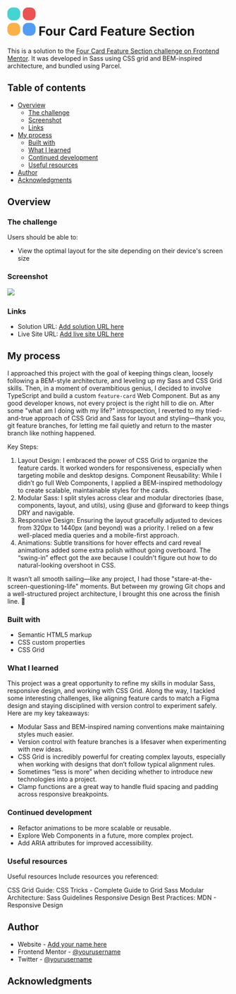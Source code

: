 # ![icon] Four Card Feature Section

This is a solution to the [Four Card Feature Section challenge on Frontend Mentor][fourCardChallenge]. It was developed in Sass using CSS grid and BEM-inspired architecture, and bundled using Parcel.

## Table of contents
- [Overview](#overview)
  - [The challenge](#the-challenge)
  - [Screenshot](#screenshot)
  - [Links](#links)
- [My process](#my-process)
  - [Built with](#built-with)
  - [What I learned](#what-i-learned)
  - [Continued development](#continued-development)
  - [Useful resources](#useful-resources)
- [Author](#author)
- [Acknowledgments](#acknowledgments)

## Overview

### The challenge

Users should be able to:

- View the optimal layout for the site depending on their device's screen size

### Screenshot

![](./screenshot.jpg)


### Links

- Solution URL: [Add solution URL here](https://your-solution-url.com)
- Live Site URL: [Add live site URL here](https://your-live-site-url.com)

## My process

I approached this project with the goal of keeping things clean, loosely following a BEM-style architecture, and leveling up my Sass and CSS Grid skills. Then, in a moment of overambitious genius, I decided to involve TypeScript and build a custom `feature-card` Web Component. But as any good developer knows, not every project is the right hill to die on. After some "what am I doing with my life?" introspection, I reverted to my tried-and-true approach of CSS Grid and Sass for layout and styling—thank you, git feature branches, for letting me fail quietly and return to the master branch like nothing happened.

Key Steps:

1. Layout Design: I embraced the power of CSS Grid to organize the feature cards. It worked wonders for responsiveness, especially when targeting mobile and desktop designs.
Component Reusability: While I didn’t go full Web Components, I applied a BEM-inspired methodology to create scalable, maintainable styles for the cards.
2. Modular Sass: I split styles across clear and modular directories (base, components, layout, and utils), using @use and @forward to keep things DRY and navigable.
3. Responsive Design: Ensuring the layout gracefully adjusted to devices from 320px to 1440px (and beyond) was a priority. I relied on a few well-placed media queries and a mobile-first approach.
4. Animations: Subtle transitions for hover effects and card reveal animations added some extra polish without going overboard. The “swing-in” effect got the axe because I couldn't figure out how to do natural-looking overshoot in CSS.

It wasn’t all smooth sailing—like any project, I had those "stare-at-the-screen-questioning-life" moments. But between my growing Git chops and a well-structured project architecture, I brought this one across the finish line. 🎉

### Built with

- Semantic HTML5 markup
- CSS custom properties
- CSS Grid

### What I learned

This project was a great opportunity to refine my skills in modular Sass, responsive design, and working with CSS Grid. Along the way, I tackled some interesting challenges, like aligning feature cards to match a Figma design and staying disciplined with version control to experiment safely. Here are my key takeaways:

- Modular Sass and BEM-inspired naming conventions make maintaining styles much easier.
- Version control with feature branches is a lifesaver when experimenting with new ideas.
- CSS Grid is incredibly powerful for creating complex layouts, especially when working with designs that don’t follow typical alignment rules.
- Sometimes “less is more” when deciding whether to introduce new technologies into a project.
- Clamp functions are a great way to handle fluid spacing and padding across responsive breakpoints.

### Continued development

- Refactor animations to be more scalable or reusable.
- Explore Web Components in a future, more complex project.
- Add ARIA attributes for improved accessibility.


### Useful resources

Useful resources
Include resources you referenced:

CSS Grid Guide: CSS Tricks - Complete Guide to Grid
Sass Modular Architecture: Sass Guidelines
Responsive Design Best Practices: MDN - Responsive Design


## Author

- Website - [Add your name here](https://www.your-site.com)
- Frontend Mentor - [@yourusername](https://www.frontendmentor.io/profile/yourusername)
- Twitter - [@yourusername](https://www.twitter.com/yourusername)

## Acknowledgments

[integraTech]:        https://www.integratechsupport.com
[linkedIn]:           https://www.linkedin.com/jsherrick
[frontendMentor]:     https://www.frontendmentor.io
[fourCardChallenge]:  https://www.frontendmentor.io/challenges/four-card-feature-section-weK1eFYK
[icon]:               src/images/icon-favicon.svg
